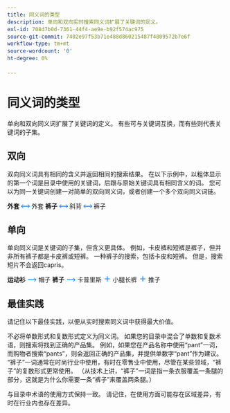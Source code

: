 ```yaml
---
title: 同义词的类型
description: 单向和双向实时搜索同义词扩展了关键词的定义。
exl-id: 708d7b0d-7361-44f4-ae9e-b92f574ac975
source-git-commit: 7402e97f53b71e488d860215487f4809572b7e6f
workflow-type: tm+mt
source-wordcount: '0'
ht-degree: 0%

---
```


# 同义词的类型

单向和双向同义词扩展了关键词的定义。 有些可与关键词互换，而有些则代表关键词的子集。

## 双向

双向同义词具有相同的含义并返回相同的搜索结果。 在以下示例中，以粗体显示的第一个词是目录中使用的关键词，后跟与原始关键词具有相同含义的词。 您可以为同一关键词创建一对简单的双向同义词，或者创建一个多个双向同义词链。

**外套** ![双向选择器](assets/btn-two-way.png) 外套
**裤子** ![双向选择器](assets/btn-two-way.png) 斜背 ![双向选择器](assets/btn-two-way.png) 裤子

## 单向

单向同义词是关键词的子集，但含义更具体。 例如，卡皮裤和短裤是裤子，但并非所有裤子都是卡皮裤或短裤。 一种裤子的搜索，包括卡皮和短裤。 但是，搜索短片不会返回capris。

**运动衫** ![单向选择器](assets/btn-one-way.png) 帽子
**裤子** ![单向选择器](assets/btn-one-way.png) 卡普里斯 ![多个单向选择器](assets/btn-multiple-one-way.png) 小腿长裤 ![多个单向选择器](assets/btn-multiple-one-way.png) 推子

## 最佳实践

请记住以下最佳实践，以便从实时搜索同义词中获得最大价值。

不必将单数形式和复数形式定义为同义词。 如果您的目录中混合了单数和复数术语，则搜索将找到正确的产品集。 例如，如果您在产品名称中使用“pant”一词，而购物者搜索“pants”，则会返回正确的产品集，并提供单数字“pant”作为建议。 “裤子”一词通常在时尚行业中使用，有时在零售业中使用，尽管在某些领域，“裤子”的复数形式更常使用。 （从技术上讲，“裤子”一词是指一条衣服覆盖一条腿的部分，这就是为什么你需要一条“裤子”来覆盖两条腿。）

与目录中术语的使用方式保持一致。 请记住，在使用方面可能存在区域差异，有时在行业内也存在差异。
